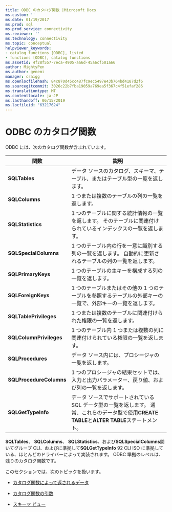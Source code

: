 ```yaml
---
title: ODBC のカタログ関数 |Microsoft Docs
ms.custom: ''
ms.date: 01/19/2017
ms.prod: sql
ms.prod_service: connectivity
ms.reviewer: ''
ms.technology: connectivity
ms.topic: conceptual
helpviewer_keywords:
- catalog functions [ODBC], listed
- functions [ODBC], catalog functions
ms.assetid: 4f28f557-7eca-4905-aa6d-45a6cf501a66
author: MightyPen
ms.author: genemi
manager: craigg
ms.openlocfilehash: 84c870d45cc487fc9ec5497e43b764bd4187d2f6
ms.sourcegitcommit: 3026c22b7fba19059a769ea5f367c4f51efaf286
ms.translationtype: MT
ms.contentlocale: ja-JP
ms.lasthandoff: 06/15/2019
ms.locfileid: "63217624"
---
```

# <a name="catalog-functions-in-odbc"></a>ODBC のカタログ関数
ODBC には、次のカタログ関数が含まれています。  
  
|関数|説明|  
|--------------|-----------------|  
|**SQLTables**|データ ソースのカタログ、スキーマ、テーブル、またはテーブル型の一覧を返します。|  
|**SQLColumns**|1 つまたは複数のテーブルの列の一覧を返します。|  
|**SQLStatistics**|1 つのテーブルに関する統計情報の一覧を返します。 そのテーブルに関連付けられているインデックスの一覧を返します。|  
|**SQLSpecialColumns**|1 つのテーブル内の行を一意に識別する列の一覧を返します。 自動的に更新されるテーブルの列の一覧を返します。|  
|**SQLPrimaryKeys**|1 つのテーブルの主キーを構成する列の一覧を返します。|  
|**SQLForeignKeys**|1 つのテーブルまたはその他の 1 つのテーブルを参照するテーブルの外部キーの一覧で、外部キーの一覧を返します。|  
|**SQLTablePrivileges**|1 つまたは複数のテーブルに関連付けられた権限の一覧を返します。|  
|**SQLColumnPrivileges**|1 つのテーブル内 1 つまたは複数の列に関連付けられている権限の一覧を返します。|  
|**SQLProcedures**|データ ソース内には、プロシージャの一覧を返します。|  
|**SQLProcedureColumns**|1 つのプロシージャの結果セットでは、入力と出力パラメーター、戻り値、および列の一覧を返します。|  
|**SQLGetTypeInfo**|データ ソースでサポートされている SQL データ型の一覧を返します。 通常、これらのデータ型で使用**CREATE TABLE**と**ALTER TABLE**ステートメント。|  
  
 **SQLTables**、 **SQLColumns**、 **SQLStatistics**、および**SQLSpecialColumns**開いてグループ CLI、およびに準拠して**SQLGetTypeInfo** 92 CLI ISO に準拠している、ほとんどのドライバーによって実装されます。 ODBC 準拠のレベルは、残りのカタログ関数です。  
  
 このセクションでは、次のトピックを扱います。  
  
-   [カタログ関数によって返されるデータ](../../../odbc/reference/develop-app/data-returned-by-catalog-functions.md)  
  
-   [カタログ関数の引数](../../../odbc/reference/develop-app/arguments-in-catalog-functions.md)  
  
-   [スキーマ ビュー](../../../odbc/reference/develop-app/schema-views.md)
